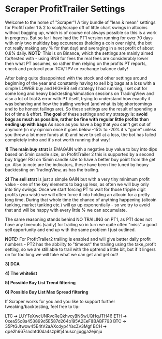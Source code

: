 # Scraper ProfitTrailer Settings

Welcome to the home of "Scraper"!
A tiny bundle of "lean & mean" settings for ProfitTrailer 1 & 2 to scalp/scrape off of little chart swings in altcoins without bagging up, which is of course not always possible so this is a work in progress. But so far I have had the PT1 version running for over 70 days with only two multiday bag occurences (holding a coin over night, the bot not really making any % for that day) and averaging in a net profit of about 0.8% daily.
__NOTE:__ This is on Binance, which the settings are mainly aimed for/tested with - using BNB for fees the real fees are considerably lower then what PT assumes, so rather then relying on the profits PT reports, check and protocol your TCV/TPV or exchange balance daily!

After being quite disappointed with the stock and other settings around beginning of the year and constantly having to sell big bags at a loss with a simple LOWBB buy and HIGHBB sell strategy I had running, I set out for some long and heavy backtesting/simulation sessions on TradingView and also a lot of trial & error with PT itself, trying to understand how exactly it was behaving and how the trailing worked (and what its big shortcomings and to be honest failings are). So these settings are the result of spending a lot of time & effort.
__The goal__ of these settings and my strategy is: __avoid bags as much as possible, rather be fine with regular little profits than ending up with bags__
As soon as you have a bag that you can't get out of anymore (in my opinion once it goes below -15% to -20% it's "gone" unless you throw a lot more funds at it) and have to sell at a loss, the bot has failed completely imho and it's not worth running that way!

**1) The main buy strat** is EMAGAIN with a negative buy value to buy into dips based on 5min candle size, on ProfitTrailer 2 this is supported by a second buy trigger RSI on 15min candle size to have a better buy point from the get go. Also to note are the indicators, these have been fine tuned by heavy backtesting on TradingView, as has the trailing.

**2) The sell strat** is just a simple GAIN but with a very tiny minimum profit value - one of the key elements to bag up less, as often we will buy only into tiny swings. Once we start forcing PT to wait for those tripple digit profits (you wish) we will often force it into holding an altcoin for a pretty long time. During that whole time the chance of anything happening (altcoin tanking, market tanking etc.) will go up exponentially - so we try to avoid that and will be happy with every little % we can accumulate.

The same reasoning stands behind NO TRAILING on PT1, as PT1 does not have any timeouts (sadly) for trailing so in turn we quite often "miss" a good sell opportunity and end up with the same problem I just outlined.

__NOTE:__ For ProfitTrailer2 trailing is enabled and will give better daily profit numbers - PT2 has the abbility to "timeout" the trailing using the take_profit setting, so we are still able to trail with the uptrend a little bit, but if it lingers on for too long we will take what we can get and get out!

**3) DCA**

**4) The whitelist**

**5) Possible Buy List Trend filtering**

**6) Possible Buy List Max Spread filtering**


If Scraper works for you and you like to support further tweaking/backtesting, feel free to tip:

LTC ➔ LUYTeXwcUNRvcReQkhvcyBN6wUQHqJTH46
ETH ➔ 0xea55c8a453899d5E587d264b195A2EeF8BABF763
BTC ➔ 35PtGJtwxw45E4tV2aAXcdyp4YacZv3Mgf
BCH ➔ qpe2h667sndntd0da4szp9fj4huscnjjugga2ejmju
